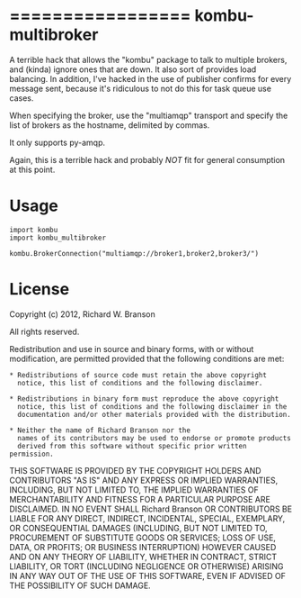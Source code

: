 =================
kombu-multibroker
=================

A terrible hack that allows the "kombu" package to talk to multiple brokers, and (kinda) ignore ones that are down. It also sort of provides load balancing. In addition, I've hacked in the use of publisher confirms for every message sent, because it's ridiculous to not do this for task queue use cases.

When specifying the broker, use the "multiamqp" transport and specify the list of brokers as the hostname, delimited by commas.

It only supports py-amqp.

Again, this is a terrible hack and probably *NOT* fit for general consumption at this point.

Usage
=====

    import kombu
    import kombu_multibroker

    kombu.BrokerConnection("multiamqp://broker1,broker2,broker3/")

License
=======

Copyright (c) 2012, Richard W. Branson

All rights reserved.

Redistribution and use in source and binary forms, with or without
modification, are permitted provided that the following conditions are met:

    * Redistributions of source code must retain the above copyright
      notice, this list of conditions and the following disclaimer.

    * Redistributions in binary form must reproduce the above copyright
      notice, this list of conditions and the following disclaimer in the
      documentation and/or other materials provided with the distribution.

    * Neither the name of Richard Branson nor the
      names of its contributors may be used to endorse or promote products
      derived from this software without specific prior written permission.

THIS SOFTWARE IS PROVIDED BY THE COPYRIGHT HOLDERS AND CONTRIBUTORS "AS IS"
AND ANY EXPRESS OR IMPLIED WARRANTIES, INCLUDING, BUT NOT LIMITED TO,
THE IMPLIED WARRANTIES OF MERCHANTABILITY AND FITNESS FOR A PARTICULAR
PURPOSE ARE DISCLAIMED. IN NO EVENT SHALL Richard Branson OR CONTRIBUTORS
BE LIABLE FOR ANY DIRECT, INDIRECT, INCIDENTAL, SPECIAL, EXEMPLARY, OR
CONSEQUENTIAL DAMAGES (INCLUDING, BUT NOT LIMITED TO, PROCUREMENT OF
SUBSTITUTE GOODS OR SERVICES; LOSS OF USE, DATA, OR PROFITS; OR BUSINESS
INTERRUPTION) HOWEVER CAUSED AND ON ANY THEORY OF LIABILITY, WHETHER IN
CONTRACT, STRICT LIABILITY, OR TORT (INCLUDING NEGLIGENCE OR OTHERWISE)
ARISING IN ANY WAY OUT OF THE USE OF THIS SOFTWARE, EVEN IF ADVISED OF THE
POSSIBILITY OF SUCH DAMAGE.
